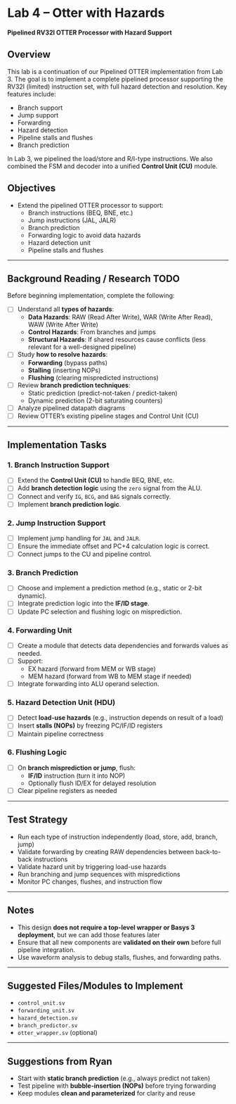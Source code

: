 # Lab 4 – Otter with Hazards
**Pipelined RV32I OTTER Processor with Hazard Support**

## Overview

This lab is a continuation of our Pipelined OTTER implementation from Lab 3. The goal is to implement a complete pipelined processor supporting the RV32I (limited) instruction set, with full hazard detection and resolution. Key features include:

- Branch support
- Jump support
- Forwarding
- Hazard detection
- Pipeline stalls and flushes
- Branch prediction

In Lab 3, we pipelined the load/store and R/I-type instructions. We also combined the FSM and decoder into a unified **Control Unit (CU)** module.

## Objectives

- Extend the pipelined OTTER processor to support:
  - Branch instructions (BEQ, BNE, etc.)
  - Jump instructions (JAL, JALR)
  - Branch prediction
  - Forwarding logic to avoid data hazards
  - Hazard detection unit
  - Pipeline stalls and flushes

---

## Background Reading / Research TODO

Before beginning implementation, complete the following:

- [ ] Understand all **types of hazards**:
  - **Data Hazards**: RAW (Read After Write), WAR (Write After Read), WAW (Write After Write)
  - **Control Hazards**: From branches and jumps
  - **Structural Hazards**: If shared resources cause conflicts (less relevant for a well-designed pipeline)
- [ ] Study **how to resolve hazards**:
  - **Forwarding** (bypass paths)
  - **Stalling** (inserting NOPs)
  - **Flushing** (clearing mispredicted instructions)
- [ ] Review **branch prediction techniques**:
  - Static prediction (predict-not-taken / predict-taken)
  - Dynamic prediction (2-bit saturating counters)
- [ ] Analyze pipelined datapath diagrams
- [ ] Review OTTER’s existing pipeline stages and Control Unit (CU)

---

## Implementation Tasks

### 1. Branch Instruction Support
- [ ] Extend the **Control Unit (CU)** to handle BEQ, BNE, etc.
- [ ] Add **branch detection logic** using the `zero` signal from the ALU.
- [ ] Connect and verify `IG`, `BCG`, and `BAG` signals correctly.
- [ ] Implement **branch prediction logic**.

### 2. Jump Instruction Support
- [ ] Implement jump handling for `JAL` and `JALR`.
- [ ] Ensure the immediate offset and PC+4 calculation logic is correct.
- [ ] Connect jumps to the CU and pipeline control.

### 3. Branch Prediction
- [ ] Choose and implement a prediction method (e.g., static or 2-bit dynamic).
- [ ] Integrate prediction logic into the **IF/ID stage**.
- [ ] Update PC selection and flushing logic on misprediction.

### 4. Forwarding Unit
- [ ] Create a module that detects data dependencies and forwards values as needed.
- [ ] Support:
  - EX hazard (forward from MEM or WB stage)
  - MEM hazard (forward from WB to MEM stage if needed)
- [ ] Integrate forwarding into ALU operand selection.

### 5. Hazard Detection Unit (HDU)
- [ ] Detect **load-use hazards** (e.g., instruction depends on result of a load)
- [ ] Insert **stalls (NOPs)** by freezing PC/IF/ID registers
- [ ] Maintain pipeline correctness

### 6. Flushing Logic
- [ ] On **branch misprediction or jump**, flush:
  - **IF/ID** instruction (turn it into NOP)
  - Optionally flush ID/EX for delayed resolution
- [ ] Clear pipeline registers as needed

---

## Test Strategy

- Run each type of instruction independently (load, store, add, branch, jump)
- Validate forwarding by creating RAW dependencies between back-to-back instructions
- Validate hazard unit by triggering load-use hazards
- Run branching and jump sequences with mispredictions
- Monitor PC changes, flushes, and instruction flow

---

## Notes

- This design **does not require a top-level wrapper or Basys 3 deployment**, but we can add those features later
- Ensure that all new components are **validated on their own** before full pipeline integration.
- Use waveform analysis to debug stalls, flushes, and forwarding paths.

---

## Suggested Files/Modules to Implement

- `control_unit.sv`
- `forwarding_unit.sv`
- `hazard_detection.sv`
- `branch_predictor.sv`
- `otter_wrapper.sv` (optional)

---

## Suggestions from Ryan 

- Start with **static branch prediction** (e.g., always predict not taken)
- Test pipeline with **bubble-insertion (NOPs)** before trying forwarding
- Keep modules **clean and parameterized** for clarity and reuse

